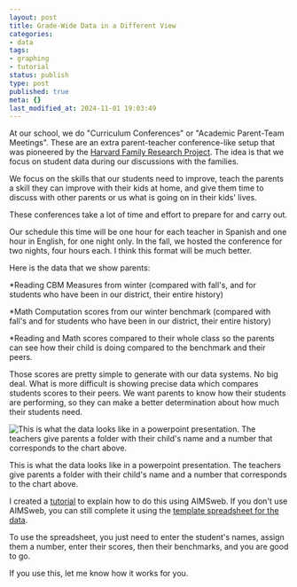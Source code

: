 ```yaml
---
layout: post
title: Grade-Wide Data in a Different View
categories:
- data
tags:
- graphing
- tutorial
status: publish
type: post
published: true
meta: {}
last_modified_at: 2024-11-01 19:03:49
---
```


At our school, we do "Curriculum Conferences" or "Academic Parent-Team Meetings". These are an extra parent-teacher conference-like setup that was pioneered by the 
[Harvard Family Research Project](http://www.hfrp.org/publications-resources/browse-our-publications/academic-parent-teacher-teams-reorganizing-parent-teacher-conferences-around-data). The idea is that we focus on student data during our discussions with the families.


We focus on the skills that our students need to improve, teach the parents a skill they can improve with their kids at home, and give them time to discuss with other parents or us what is going on in their kids' lives.


These conferences take a lot of time and effort to prepare for and carry out.


Our schedule this time will be one hour for each teacher in Spanish and one hour in English, for one night only. In the fall, we hosted the conference for two nights, four hours each. I think this format will be much better.


Here is the data that we show parents:


*Reading CBM Measures from winter (compared with fall's, and for students who have been in our district, their entire history)


*Math Computation scores from our winter benchmark (compared with fall's and for students who have been in our district, their entire history)


*Reading and Math scores compared to their whole class so the parents can see how their child is doing compared to the benchmark and their peers.


Those scores are pretty simple to generate with our data systems. No big deal. What is more difficult is showing precise data which compares students scores to their peers. We want parents to know how their students are performing, so they can make a better determination about how much their students need.










































 

  
  
    
![This is what the data looks like in a powerpoint presentation. The teachers give parents a folder with their child's name and a number that corresponds to the chart above.&nbsp;](/squarespace_images/content_v1_4fffa949e4b0b4590d67b4e7_1389932887013-X36OZT1WYHDKQQFY3M3I_aptm-data.png_)
        
          
        

        
          
          
This is what the data looks like in a powerpoint presentation. The teachers give parents a folder with their child's name and a number that corresponds to the chart above. 
  




I created a 
[tutorial](http://jethrojones.com/assets/Create%20Grade-Wide%20Charts%20of%20RCBM%20compared%20to%20Benchmark.pdf) to explain how to do this using AIMSweb. If you don't use AIMSweb, you can still complete it using the 
[template spreadsheet for the data](http://jethrojones.com/assets/GradeX.CBM.xxxxYYYY.rr.xlsx).


To use the spreadsheet, you just need to enter the student's names, assign them a number, enter their scores, then their benchmarks, and you are good to go.


If you use this, let me know how it works for you.
